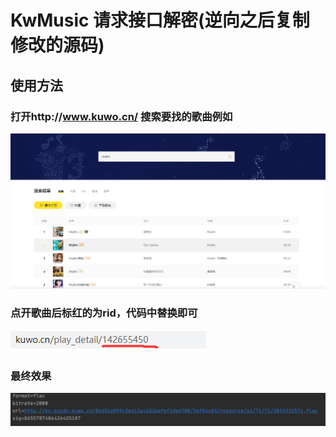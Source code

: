 # KwMusic 请求接口解密(逆向之后复制修改的源码)

## 使用方法
### 打开http://www.kuwo.cn/ 搜索要找的歌曲例如
 <img src="https://github.com/jym66/KwDecrypt/blob/master/src/2.png">


### 点开歌曲后标红的为rid，代码中替换即可
 <img src="https://github.com/jym66/KwDecrypt/blob/master/src/3.png">


### 最终效果
 <img src="https://github.com/jym66/KwDecrypt/blob/master/src/1.png">

